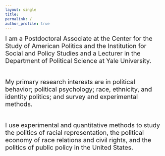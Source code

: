 ```yaml
---
layout: single
title:
permalink: /
author_profile: true
---
```


<font style="font-size: 20px; line-height: 1.2em;">
I am a Postdoctoral Associate at the Center for the Study of American Politics and the Institution for Social and Policy Studies and a Lecturer in the Department of Political Science at Yale University.<br /><br />

My primary research interests are in political behavior; political psychology; race, ethnicity, and identity politics; and survey and experimental methods.<br /><br />

I use experimental and quantitative methods to study the politics of racial representation, the political economy of race relations and civil rights, and the politics of public policy in the United States.
</font>
